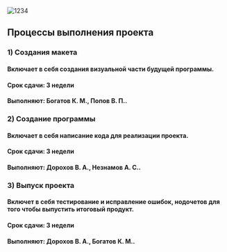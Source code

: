 ![1234](https://user-images.githubusercontent.com/114863948/206445265-aa74bf0b-266b-4670-a5c8-b1ab8ddf6267.png)


## Процессы выполнения проекта

### 1) Создания макета 
#### Включает в себя создания визуальной части будущей программы.
#### Срок сдачи: 3 недели 
#### Выполняют: Богатов К. М., Попов В. П..

### 2) Создание программы
#### Включает в себя написание кода для реализации проекта.
#### Срок сдачи: 3 недели 
#### Выполняют: Дорохов В. А., Незнамов А. С..

### 3) Выпуск проекта
#### Включет в себя тестирование и исправление ошибок, нодочетов для того чтобы выпустить итоговый продукт.
#### Срок сдачи: 3 недели 
#### Выполняют: Дорохов В. А., Богатов К. М..
